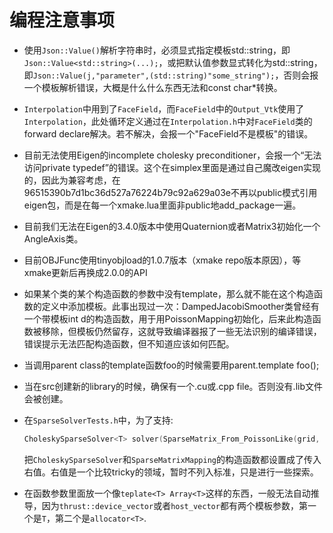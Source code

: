 # 编程注意事项

- 使用`Json::Value()`解析字符串时，必须显式指定模板std::string，即`Json::Value<std::string>(...);`，或把默认值参数显式转化为std::string，即`Json::Value(j,"parameter",(std::string)"some_string");`，否则会报一个模板解析错误，大概是什么什么东西无法和const char*转换。
- `Interpolation`中用到了`FaceField`，而`FaceField`中的`Output_Vtk`使用了`Interpolation`，此处循环定义通过在`Interpolation.h`中对`FaceField`类的forward declare解决。若不解决，会报一个"FaceField不是模板"的错误。
- 目前无法使用Eigen的incomplete cholesky preconditioner，会报一个“无法访问private typedef”的错误。这个在simplex里面是通过自己魔改eigen实现的，因此为兼容考虑，在96515390b7d1bc36d527a76224b79c92a629a03e不再以public模式引用eigen包，而是在每一个xmake.lua里面非public地add_package一遍。
- 目前我们无法在Eigen的3.4.0版本中使用Quaternion或者Matrix3初始化一个AngleAxis类。
- 目前OBJFunc使用tinyobjload的1.0.7版本（xmake repo版本原因），等xmake更新后再换成2.0.0的API
- 如果某个类的某个构造函数的参数中没有template，那么就不能在这个构造函数的定义中添加模板。此事出现过一次：DampedJacobiSmoother类曾经有一个带模板int d的构造函数，用于用PoissonMapping初始化，后来此构造函数被移除，但模板仍然留存，这就导致编译器报了一些无法识别的编译错误，错误提示无法匹配构造函数，但不知道应该如何匹配。
- 当调用parent class的template函数foo<T>的时候需要用parent.template foo<T>();
- 当在src创建新的library的时候，确保有一个.cu或.cpp file。否则没有.lib文件会被创建。
- 在`SparseSolverTests.h`中，为了支持:

    ```C++
    CholeskySparseSolver<T> solver(SparseMatrix_From_PoissonLike(grid, poisson_mapping));
    ```
    把`CholeskySparseSolver`和`SparseMatrixMapping`的构造函数都设置成了传入右值。右值是一个比较tricky的领域，暂时不列入标准，只是进行一些探索。
- 在函数参数里面放一个像`teplate<T> Array<T>`这样的东西，一般无法自动推导，因为`thrust::device_vector`或者`host_vector`都有两个模板参数，第一个是`T`，第二个是`allocator<T>`.